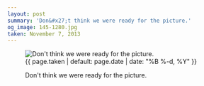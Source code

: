 ```yaml
---
layout: post
summary: 'Don&#x27;t think we were ready for the picture.'
og_image: 145-1280.jpg
taken: November 7, 2013
---
```


<figure class="post">
<img alt="Don't think we were ready for the picture." sizes="(min-width: 700px) 50vw, calc(100vw - 2rem)" src="{{ site.assets_url }}/145-640.jpg" srcset="{{ site.assets_url }}/145-1280.jpg 1280w, {{ site.assets_url }}/145-960.jpg 960w, {{ site.assets_url }}/145-640.jpg 640w, {{ site.assets_url }}/145-320.jpg 320w"/>
<figcaption>
<time>{{ page.taken | default: page.date | date: "%B %-d, %Y" }}</time>
<p>Don't think we were ready for the picture.</p>
</figcaption>
</figure>
